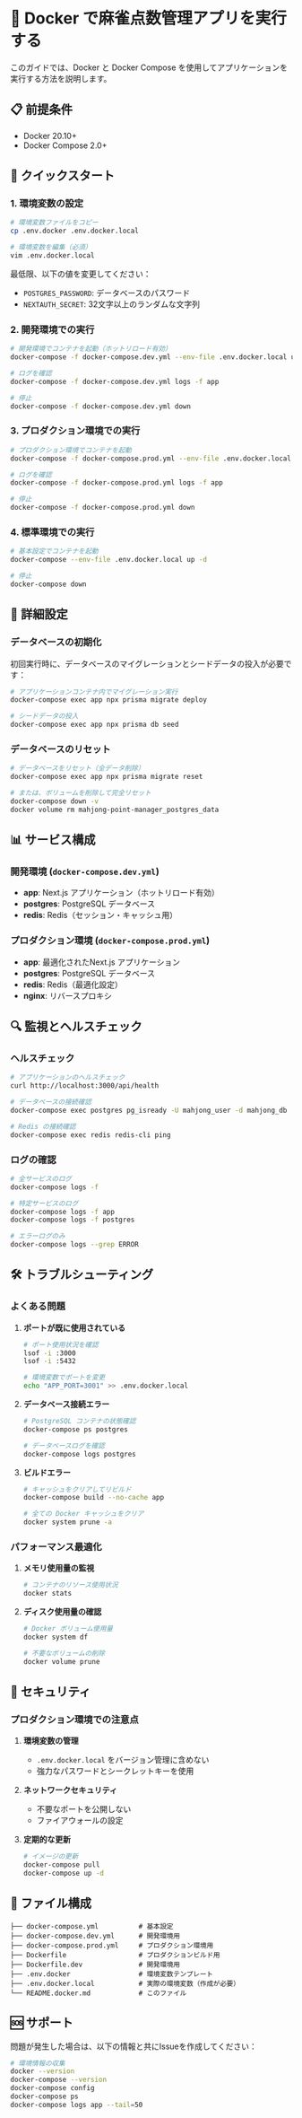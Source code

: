 # 🐳 Docker で麻雀点数管理アプリを実行する

このガイドでは、Docker と Docker Compose を使用してアプリケーションを実行する方法を説明します。

## 📋 前提条件

- Docker 20.10+
- Docker Compose 2.0+

## 🚀 クイックスタート

### 1. 環境変数の設定

```bash
# 環境変数ファイルをコピー
cp .env.docker .env.docker.local

# 環境変数を編集（必須）
vim .env.docker.local
```

最低限、以下の値を変更してください：

- `POSTGRES_PASSWORD`: データベースのパスワード
- `NEXTAUTH_SECRET`: 32文字以上のランダムな文字列

### 2. 開発環境での実行

```bash
# 開発環境でコンテナを起動（ホットリロード有効）
docker-compose -f docker-compose.dev.yml --env-file .env.docker.local up -d

# ログを確認
docker-compose -f docker-compose.dev.yml logs -f app

# 停止
docker-compose -f docker-compose.dev.yml down
```

### 3. プロダクション環境での実行

```bash
# プロダクション環境でコンテナを起動
docker-compose -f docker-compose.prod.yml --env-file .env.docker.local up -d

# ログを確認
docker-compose -f docker-compose.prod.yml logs -f app

# 停止
docker-compose -f docker-compose.prod.yml down
```

### 4. 標準環境での実行

```bash
# 基本設定でコンテナを起動
docker-compose --env-file .env.docker.local up -d

# 停止
docker-compose down
```

## 🔧 詳細設定

### データベースの初期化

初回実行時に、データベースのマイグレーションとシードデータの投入が必要です：

```bash
# アプリケーションコンテナ内でマイグレーション実行
docker-compose exec app npx prisma migrate deploy

# シードデータの投入
docker-compose exec app npx prisma db seed
```

### データベースのリセット

```bash
# データベースをリセット（全データ削除）
docker-compose exec app npx prisma migrate reset

# または、ボリュームを削除して完全リセット
docker-compose down -v
docker volume rm mahjong-point-manager_postgres_data
```

## 📊 サービス構成

### 開発環境 (`docker-compose.dev.yml`)

- **app**: Next.js アプリケーション（ホットリロード有効）
- **postgres**: PostgreSQL データベース
- **redis**: Redis（セッション・キャッシュ用）

### プロダクション環境 (`docker-compose.prod.yml`)

- **app**: 最適化されたNext.js アプリケーション
- **postgres**: PostgreSQL データベース
- **redis**: Redis（最適化設定）
- **nginx**: リバースプロキシ

## 🔍 監視とヘルスチェック

### ヘルスチェック

```bash
# アプリケーションのヘルスチェック
curl http://localhost:3000/api/health

# データベースの接続確認
docker-compose exec postgres pg_isready -U mahjong_user -d mahjong_db

# Redis の接続確認
docker-compose exec redis redis-cli ping
```

### ログの確認

```bash
# 全サービスのログ
docker-compose logs -f

# 特定サービスのログ
docker-compose logs -f app
docker-compose logs -f postgres

# エラーログのみ
docker-compose logs --grep ERROR
```

## 🛠️ トラブルシューティング

### よくある問題

1. **ポートが既に使用されている**

   ```bash
   # ポート使用状況を確認
   lsof -i :3000
   lsof -i :5432
   
   # 環境変数でポートを変更
   echo "APP_PORT=3001" >> .env.docker.local
   ```

2. **データベース接続エラー**

   ```bash
   # PostgreSQL コンテナの状態確認
   docker-compose ps postgres
   
   # データベースログを確認
   docker-compose logs postgres
   ```

3. **ビルドエラー**

   ```bash
   # キャッシュをクリアしてリビルド
   docker-compose build --no-cache app
   
   # 全ての Docker キャッシュをクリア
   docker system prune -a
   ```

### パフォーマンス最適化

1. **メモリ使用量の監視**

   ```bash
   # コンテナのリソース使用状況
   docker stats
   ```

2. **ディスク使用量の確認**

   ```bash
   # Docker ボリューム使用量
   docker system df
   
   # 不要なボリュームの削除
   docker volume prune
   ```

## 🔐 セキュリティ

### プロダクション環境での注意点

1. **環境変数の管理**
   - `.env.docker.local` をバージョン管理に含めない
   - 強力なパスワードとシークレットキーを使用

2. **ネットワークセキュリティ**
   - 不要なポートを公開しない
   - ファイアウォールの設定

3. **定期的な更新**

   ```bash
   # イメージの更新
   docker-compose pull
   docker-compose up -d
   ```

## 📁 ファイル構成

```text
├── docker-compose.yml          # 基本設定
├── docker-compose.dev.yml      # 開発環境用
├── docker-compose.prod.yml     # プロダクション環境用
├── Dockerfile                  # プロダクションビルド用
├── Dockerfile.dev              # 開発環境用
├── .env.docker                 # 環境変数テンプレート
├── .env.docker.local           # 実際の環境変数（作成が必要）
└── README.docker.md            # このファイル
```

## 🆘 サポート

問題が発生した場合は、以下の情報と共にIssueを作成してください：

```bash
# 環境情報の収集
docker --version
docker-compose --version
docker-compose config
docker-compose ps
docker-compose logs app --tail=50
```
